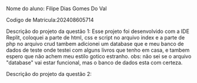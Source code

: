 Nome do aluno: Filipe Dias Gomes Do Val

Codigo de Matricula:202408605714

Descrição do projeto da questão 1: Esse projeto foi desenvolvido com a IDE Replit, coloquei a parte de html, css e script no arquivo index e a parte de php no arquivo crud tambem adicionei um database que e meu banco de dados de teste onde testei com alguns livros que tenho em casa, e tambem espero que não achem meu estilo gotico estranho. obs: não sei se o arquivo "database" vai estar funcional, mas o banco de dados esta com certeza.

Descrição do projeto da questão 2: 
